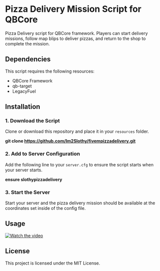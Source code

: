 # Pizza Delivery Mission Script for QBCore

Pizza Delivery script for QBCore framework. Players can start delivery missions, follow map blips to deliver pizzas, and return to the shop to complete the mission.

## Dependencies

This script requires the following resources:
- QBCore Framework
- qb-target
- LegacyFuel

## Installation

### 1. Download the Script

Clone or download this repository and place it in your `resources` folder.


**git clone https://github.com/Im2Slothy/fivempizzadelivery.git**


### 2. Add to Server Configuration

Add the following line to your `server.cfg` to ensure the script starts when your server starts.


**ensure slothypizzadelivery**


### 3. Start the Server

Start your server and the pizza delivery mission should be available at the coordinates set inside of the config file.

## Usage

[![Watch the video](https://img.youtube.com/vi/jrWHAdN83g8/maxresdefault.jpg)](https://www.youtube.com/watch?v=jrWHAdN83g8)

## License

This project is licensed under the MIT License. 
